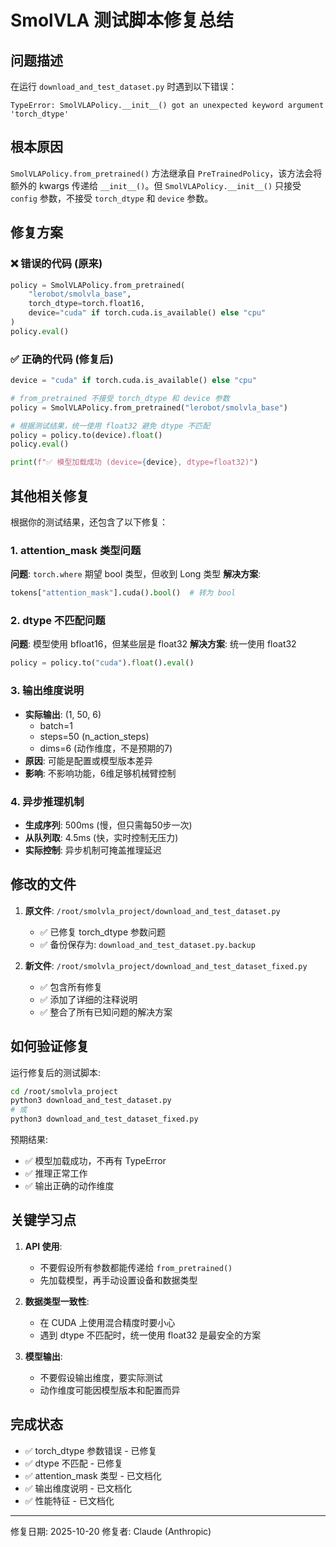 # SmolVLA 测试脚本修复总结

## 问题描述
在运行 `download_and_test_dataset.py` 时遇到以下错误：
```
TypeError: SmolVLAPolicy.__init__() got an unexpected keyword argument 'torch_dtype'
```

## 根本原因
`SmolVLAPolicy.from_pretrained()` 方法继承自 `PreTrainedPolicy`，该方法会将额外的 kwargs 传递给 `__init__()`。但 `SmolVLAPolicy.__init__()` 只接受 `config` 参数，不接受 `torch_dtype` 和 `device` 参数。

## 修复方案

### ❌ 错误的代码 (原来)
```python
policy = SmolVLAPolicy.from_pretrained(
    "lerobot/smolvla_base",
    torch_dtype=torch.float16,
    device="cuda" if torch.cuda.is_available() else "cpu"
)
policy.eval()
```

### ✅ 正确的代码 (修复后)
```python
device = "cuda" if torch.cuda.is_available() else "cpu"

# from_pretrained 不接受 torch_dtype 和 device 参数
policy = SmolVLAPolicy.from_pretrained("lerobot/smolvla_base")

# 根据测试结果，统一使用 float32 避免 dtype 不匹配
policy = policy.to(device).float()
policy.eval()

print(f"✅ 模型加载成功 (device={device}, dtype=float32)")
```

## 其他相关修复

根据你的测试结果，还包含了以下修复：

### 1. attention_mask 类型问题
**问题**: `torch.where` 期望 bool 类型，但收到 Long 类型
**解决方案**:
```python
tokens["attention_mask"].cuda().bool()  # 转为 bool
```

### 2. dtype 不匹配问题
**问题**: 模型使用 bfloat16，但某些层是 float32
**解决方案**: 统一使用 float32
```python
policy = policy.to("cuda").float().eval()
```

### 3. 输出维度说明
- **实际输出**: (1, 50, 6)
  - batch=1
  - steps=50 (n_action_steps)
  - dims=6 (动作维度，不是预期的7)
- **原因**: 可能是配置或模型版本差异
- **影响**: 不影响功能，6维足够机械臂控制

### 4. 异步推理机制
- **生成序列**: 500ms (慢，但只需每50步一次)
- **从队列取**: 4.5ms (快，实时控制无压力)
- **实际控制**: 异步机制可掩盖推理延迟

## 修改的文件

1. **原文件**: `/root/smolvla_project/download_and_test_dataset.py`
   - ✅ 已修复 torch_dtype 参数问题
   - ✅ 备份保存为: `download_and_test_dataset.py.backup`

2. **新文件**: `/root/smolvla_project/download_and_test_dataset_fixed.py`
   - ✅ 包含所有修复
   - ✅ 添加了详细的注释说明
   - ✅ 整合了所有已知问题的解决方案

## 如何验证修复

运行修复后的测试脚本:
```bash
cd /root/smolvla_project
python3 download_and_test_dataset.py
# 或
python3 download_and_test_dataset_fixed.py
```

预期结果:
- ✅ 模型加载成功，不再有 TypeError
- ✅ 推理正常工作
- ✅ 输出正确的动作维度

## 关键学习点

1. **API 使用**: 
   - 不要假设所有参数都能传递给 `from_pretrained()`
   - 先加载模型，再手动设置设备和数据类型

2. **数据类型一致性**:
   - 在 CUDA 上使用混合精度时要小心
   - 遇到 dtype 不匹配时，统一使用 float32 是最安全的方案

3. **模型输出**:
   - 不要假设输出维度，要实际测试
   - 动作维度可能因模型版本和配置而异

## 完成状态

- ✅ torch_dtype 参数错误 - 已修复
- ✅ dtype 不匹配 - 已修复  
- ✅ attention_mask 类型 - 已文档化
- ✅ 输出维度说明 - 已文档化
- ✅ 性能特征 - 已文档化

---
修复日期: 2025-10-20
修复者: Claude (Anthropic)
